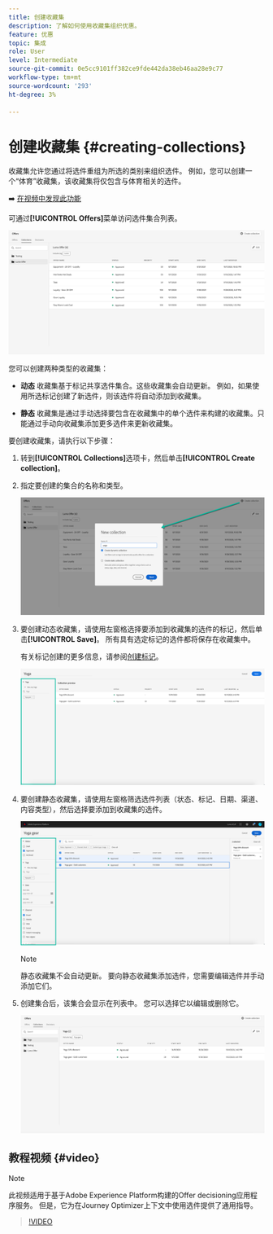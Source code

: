 ```yaml
---
title: 创建收藏集
description: 了解如何使用收藏集组织优惠。
feature: 优惠
topic: 集成
role: User
level: Intermediate
source-git-commit: 0e5cc9101ff382ce9fde442da38eb46aa28e9c77
workflow-type: tm+mt
source-wordcount: '293'
ht-degree: 3%

---
```


# 创建收藏集 {#creating-collections}

收藏集允许您通过将选件重组为所选的类别来组织选件。 例如，您可以创建一个“体育”收藏集，该收藏集将仅包含与体育相关的选件。

➡️ [在视频中发现此功能](#video)

可通过&#x200B;**[!UICONTROL Offers]**&#x200B;菜单访问选件集合列表。

![](../../assets/collections_list.png)

您可以创建两种类型的收藏集：

* **动态** 收藏集基于标记共享选件集合。这些收藏集会自动更新。 例如，如果使用所选标记创建了新选件，则该选件将自动添加到收藏集。

* **静态** 收藏集是通过手动选择要包含在收藏集中的单个选件来构建的收藏集。只能通过手动向收藏集添加更多选件来更新收藏集。

要创建收藏集，请执行以下步骤：

1. 转到&#x200B;**[!UICONTROL Collections]**&#x200B;选项卡，然后单击&#x200B;**[!UICONTROL Create collection]**。

1. 指定要创建的集合的名称和类型。

   ![](../../assets/collection_create.png)

1. 要创建动态收藏集，请使用左窗格选择要添加到收藏集的选件的标记，然后单击&#x200B;**[!UICONTROL Save]**。 所有具有选定标记的选件都将保存在收藏集中。

   有关标记创建的更多信息，请参阅[创建标记](../offer-library/creating-tags.md)。

   ![](../../assets/dynamic_collection.png)

1. 要创建静态收藏集，请使用左窗格筛选选件列表（状态、标记、日期、渠道、内容类型），然后选择要添加到收藏集的选件。

   ![](../../assets/static_collection.png)

   >[!NOTE]
   >
   >静态收藏集不会自动更新。 要向静态收藏集添加选件，您需要编辑选件并手动添加它们。

1. 创建集合后，该集合会显示在列表中。 您可以选择它以编辑或删除它。

   ![](../../assets/collection_created.png)

## 教程视频 {#video}

>[!NOTE]
>
>此视频适用于基于Adobe Experience Platform构建的Offer decisioning应用程序服务。 但是，它为在Journey Optimizer上下文中使用选件提供了通用指导。

>[!VIDEO](https://video.tv.adobe.com/v/329376?quality=12)
